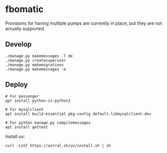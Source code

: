 # fbomatic

Provisions for having multiple pumps are currently in place, but they are not actually supported.

## Develop

```
./manage.py makemessages -l de
./manage.py createsuperuser
./manage.py makemigrations
./manage.py makemessages -a
```

## Deploy

```shell
# For passenger
apt install python-is-python3

# For mysqlclient
apt install build-essential pkg-config default-libmysqlclient-dev

# For python manage.py compilemessages
apt install gettext
```

Install uv:

```shell
curl -LsSf https://astral.sh/uv/install.sh | sh
```
